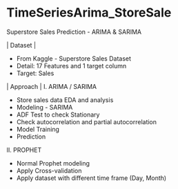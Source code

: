 # TimeSeriesArima_StoreSale

Superstore Sales Prediction - ARIMA & SARIMA

| Dataset |
- From Kaggle - Superstore Sales Dataset
- Detail: 17 Features and 1 target column
- Target: Sales

| Approach |
I. ARIMA / SARIMA
- Store sales data EDA and analysis
- Modeling - SARIMA
- ADF Test to check Stationary
- Check autocorrelation and partial autocorrelation
- Model Training
- Prediction

II. PROPHET
- Normal Prophet modeling 
- Apply Cross-validation
- Apply dataset with different time frame (Day, Month)
